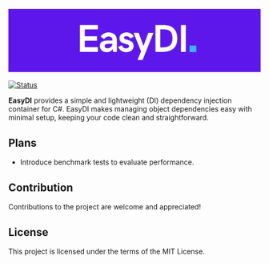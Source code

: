 ![logo](/assets/EasyDI.bigger.logo.png)

[![Status](https://github.com/KrzysztofBorowiecki/EasyDI/actions/workflows/CI.yml/badge.svg)](https://github.com/KrzysztofBorowiecki/EasyDI/actions/workflows/CI.yml)

**EasyDI** provides a simple and lightweight (DI) dependency injection container for C#. EasyDI makes managing object dependencies easy with minimal setup, keeping your code clean and straightforward.

## Plans
- Introduce benchmark tests to evaluate performance.

## Contribution 
Contributions to the project are welcome and appreciated!

## License
This project is licensed under the terms of the MIT License.
